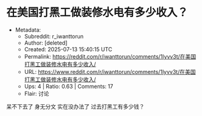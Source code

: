 # 在美国打黑工做装修水电有多少收入？

- Metadata:
  - Subreddit: r_iwanttorun
  - Author: [deleted]
  - Created: 2025-07-13 15:40:15 UTC
  - Permalink: https://reddit.com/r/iwanttorun/comments/1lyvv3t/在美国打黑工做装修水电有多少收入/
  - URL: https://www.reddit.com/r/iwanttorun/comments/1lyvv3t/在美国打黑工做装修水电有多少收入/
  - Ups: 4 | Ratio: 0.63 | Comments: 17
  - Flair: 讨论


呆不下去了 身无分文 实在没办法了 过去打黑工有多少钱？

